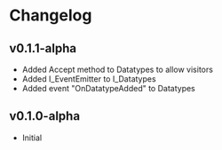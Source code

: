 # Changelog

## v0.1.1-alpha

- Added Accept method to Datatypes to allow visitors
- Added I_EventEmitter to I_Datatypes
- Added event "OnDatatypeAdded" to Datatypes

## v0.1.0-alpha

- Initial
